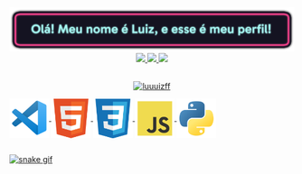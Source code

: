 <img src="https://github.com/Luuuizff/Luuuizff/blob/main/master/Assets/github2.png"/>

<!--
<h1 align="center"> Olá! Meu nome é Luiz, e esse é meu perfil! <img src="https://raw.githubusercontent.com/Luuuizff/Luuuizff/main/master/Assets/Hi.gif" width="29px"> </h1>
-->


<div align="center">
  <a href="https://github.com/Luuuizff"/>
  <img height="180em" src="https://github-readme-stats.vercel.app/api?username=luuuizff&show_icons=true&theme=radical&include_all_commits=true&count_private=true"/>
  <img height="180em" src="https://github-readme-stats.vercel.app/api/top-langs/?username=rafaballerini&layout=compact&langs_count=7&theme=radical"/>
  <img width="49%" src="https://github-readme-streak-stats.herokuapp.com/?user=luuuizff&theme=radical" />
</div>
  
<br>
  
<p align="center"> <img src="https://komarev.com/ghpvc/?username=luuuizff&label=Visitas&color=9a07df&style=flat" alt="luuuizff" /> </p>

<!--
<img src="https://github.com/Luuuizff/Luuuizff/blob/main/master/Assets/githubTeste.png"/>
-->


<div style="display: inline_block">
    <img align="center" width="70" height="70"/ src="https://github.com/Luuuizff/Luuuizff/blob/main/master/Assets/icons/novos/vscode.png"/>
    <img align="center" width="70" height="70"/ src="https://github.com/Luuuizff/Luuuizff/blob/main/master/Assets/icons/novos/html.png"/>
    <img align="center" width="70" height="70"/ src="https://github.com/Luuuizff/Luuuizff/blob/main/master/Assets/icons/novos/css.png"/>
    <img align="center" width="70" height="70"/ src="https://github.com/Luuuizff/Luuuizff/blob/main/master/Assets/icons/novos/js.png"/>
    <img align="center" width="70" height="70"/ src="https://github.com/Luuuizff/Luuuizff/blob/main/master/Assets/icons/novos/python.png"/>
</div>
  
<!--
 Themes: https://github.com/anuraghazra/github-readme-stats/blob/master/themes/README.md
-->
##
![snake gif](https://github.com/Luuuizff/Luuuizff/blob/output/github-contribution-grid-snake.svg)
